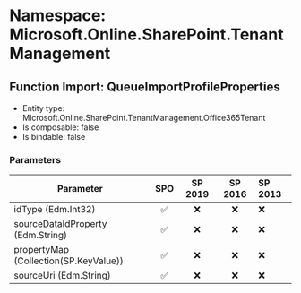 # Namespace: Microsoft.Online.SharePoint.TenantManagement

## Function Import: QueueImportProfileProperties

- Entity type: Microsoft.Online.SharePoint.TenantManagement.Office365Tenant
- Is composable: false
- Is bindable: false

### Parameters

Parameter | SPO | SP 2019 | SP 2016 | SP 2013
----------|:---:|:-------:|:-------:|:-------
idType (Edm.Int32) | ✅ | ❌ | ❌ | ❌
sourceDataIdProperty (Edm.String) | ✅ | ❌ | ❌ | ❌
propertyMap (Collection(SP.KeyValue)) | ✅ | ❌ | ❌ | ❌
sourceUri (Edm.String) | ✅ | ❌ | ❌ | ❌